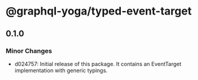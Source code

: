 # @graphql-yoga/typed-event-target

## 0.1.0

### Minor Changes

- d024757: Initial release of this package. It contains an EventTarget implementation with generic typings.
